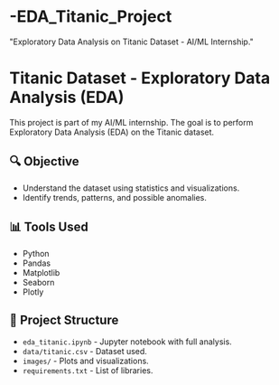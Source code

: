 # -EDA_Titanic_Project
"Exploratory Data Analysis on Titanic Dataset - AI/ML Internship."

# Titanic Dataset - Exploratory Data Analysis (EDA)

This project is part of my AI/ML internship. The goal is to perform Exploratory Data Analysis (EDA) on the Titanic dataset.

## 🔍 Objective

- Understand the dataset using statistics and visualizations.
- Identify trends, patterns, and possible anomalies.

## 📊 Tools Used

- Python
- Pandas
- Matplotlib
- Seaborn
- Plotly

## 📁 Project Structure

- `eda_titanic.ipynb` - Jupyter notebook with full analysis.
- `data/titanic.csv` - Dataset used.
- `images/` - Plots and visualizations.
- `requirements.txt` - List of libraries.



